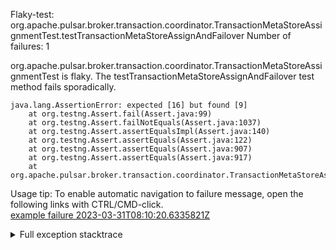         
Flaky-test: org.apache.pulsar.broker.transaction.coordinator.TransactionMetaStoreAssignmentTest.testTransactionMetaStoreAssignAndFailover
Number of failures: 1

org.apache.pulsar.broker.transaction.coordinator.TransactionMetaStoreAssignmentTest is flaky. The testTransactionMetaStoreAssignAndFailover test method fails sporadically.

```
java.lang.AssertionError: expected [16] but found [9]
	at org.testng.Assert.fail(Assert.java:99)
	at org.testng.Assert.failNotEquals(Assert.java:1037)
	at org.testng.Assert.assertEqualsImpl(Assert.java:140)
	at org.testng.Assert.assertEquals(Assert.java:122)
	at org.testng.Assert.assertEquals(Assert.java:907)
	at org.testng.Assert.assertEquals(Assert.java:917)
	at org.apache.pulsar.broker.transaction.coordinator.TransactionMetaStoreAssignmentTest.testTransactionMetaStoreAssignAndFailover(TransactionMetaStoreAssignmentTest.java:40)
```

Usage tip: To enable automatic navigation to failure message, open the following links with CTRL/CMD-click.  
[example failure 2023-03-31T08:10:20.6335821Z](https://github.com/apache/pulsar/actions/runs/4572796711/jobs/8072450015#step:9:1157)  


<details>
<summary>Full exception stacktrace</summary>
<code><pre>
java.lang.AssertionError: expected [16] but found [9]
	at org.testng.Assert.fail(Assert.java:99)
	at org.testng.Assert.failNotEquals(Assert.java:1037)
	at org.testng.Assert.assertEqualsImpl(Assert.java:140)
	at org.testng.Assert.assertEquals(Assert.java:122)
	at org.testng.Assert.assertEquals(Assert.java:907)
	at org.testng.Assert.assertEquals(Assert.java:917)
	at org.apache.pulsar.broker.transaction.coordinator.TransactionMetaStoreAssignmentTest.testTransactionMetaStoreAssignAndFailover(TransactionMetaStoreAssignmentTest.java:40)
	at java.base/jdk.internal.reflect.NativeMethodAccessorImpl.invoke0(Native Method)
	at java.base/jdk.internal.reflect.NativeMethodAccessorImpl.invoke(NativeMethodAccessorImpl.java:62)
	at java.base/jdk.internal.reflect.DelegatingMethodAccessorImpl.invoke(DelegatingMethodAccessorImpl.java:43)
	at java.base/java.lang.reflect.Method.invoke(Method.java:566)
	at org.testng.internal.MethodInvocationHelper.invokeMethod(MethodInvocationHelper.java:132)
	at org.testng.internal.InvokeMethodRunnable.runOne(InvokeMethodRunnable.java:45)
	at org.testng.internal.InvokeMethodRunnable.call(InvokeMethodRunnable.java:73)
	at org.testng.internal.InvokeMethodRunnable.call(InvokeMethodRunnable.java:11)
	at java.base/java.util.concurrent.FutureTask.run(FutureTask.java:264)
	at java.base/java.util.concurrent.ThreadPoolExecutor.runWorker(ThreadPoolExecutor.java:1128)
	at java.base/java.util.concurrent.ThreadPoolExecutor$Worker.run(ThreadPoolExecutor.java:628)
	at java.base/java.lang.Thread.run(Thread.java:829)

</pre></code>
</details>

